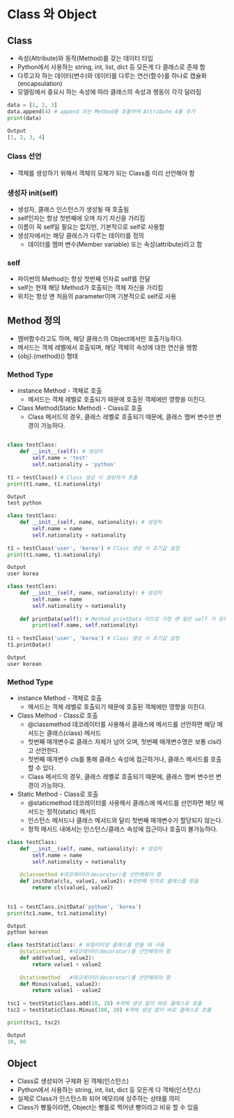 # Class 와 Object  

## Class  
- 속성(Attribute)와 동작(Method)를 갖는 데이터 타입  
- Python에서 사용하는 string, int, list, dict 등 모든게 다 클래스로 존재 함  
- 다루고자 하는 데이터(변수)와 데이터를 다루는 연산(함수)를 하나로 캡슐화(encapsulation)  
- 모델링에서 중요시 하는 속성에 따라 클래스의 속성과 행동이 각각 달라짐  

```python
data = [1, 2, 3]
data.append(4) # append 라는 Method를 호출하여 Attribute 4를 추가
print(data)

Output
[1, 2, 3, 4]
```

### Class 선언  
- 객체를 생성하기 위해서 객체의 모체가 되는 Class를 미리 선언해야 함  

### 생성자 __init__(self)  
- 생성자, 클래스 인스턴스가 생성될 때 호출됨  
- self인자는 항상 첫번째에 오며 자기 자신을 가리킴  
- 이름이 꼭 self일 필요는 없지만, 기본적으로 self로 사용함  
- 생성자에서는 해당 클래스가 다루는 데이터를 정의  
  - 데이터를 멤머 변수(Member variable) 또는 속성(attribute)라고 함  

### self  
- 파이썬의 Method는 항상 첫번째 인자로 self를 전달  
- self는 현재 해당 Method가 호출되는 객체 자신을 가리킴  
- 위치는 항상 맨 처음의 parameter이며 기본적으로 self로 사용  

## Method 정의  
- 멤버함수라고도 하며, 해당 클래스의 Object에서만 호출가능하다.  
- 메서드는 객체 레벨에서 호출되며, 해당 객체의 속성에 대한 연산을 행함  
- {obj}.{method}() 형태  

### Method Type  
- instance Method - 객체로 호출  
  - 메서드는 객체 레벨로 호출되기 때문에 호출된 객체에만 영향을 미친다.  
- Class Method(Static Method) - Class로 호출  
  - Class 메서드의 경우, 클래스 레벨로 호출되기 때문에, 클래스 멤버 변수만 변경이 가능하다.  

```python

class testClass:
    def __init__(self): # 생성자
        self.name = 'test'
        self.nationality = 'python'
        
t1 = testClass() # Class 생성 시 생성자가 호출
print(t1.name, t1.nationality)

Output
test python

class testClass:
    def __init__(self, name, nationality): # 생성자
        self.name = name
        self.nationality = nationality
        
t1 = testClass('user', 'korea') # Class 생성 시 초기값 설정
print(t1.name, t1.nationality)

Output
user korea

class testClass:
    def __init__(self, name, nationality): # 생성자
        self.name = name
        self.nationality = nationality
        
    def printData(self): # Method printData 이므로 가장 맨 앞은 self 가 온다.
        print(self.name, self.nationality)
        
t1 = testClass('user', 'korea') # Class 생성 시 초기값 설정
t1.printData()

Output
user korean
```

### Method Type  
- instance Method - 객체로 호출  
  - 메서드는 객체 레벨로 호출되기 때문에 호출된 객체에만 영향을 미친다.  
- Class Method - Class로 호출  
  - @classmethod 데코레이터를 사용해서 클래스에 메서드를 선언하면 해당 메서드는 클래스(class) 메서드  
  - 첫번째 매개변수로 클래스 자체가 넘어 오며, 첫번째 매개변수명은 보통 cls라고 선언한다.   
  - 첫번째 매개변수 cls를 통해 클래스 속성에 접근하거나, 클래스 메서드를 호출 할 수 있다. 
  - Class 메서드의 경우, 클래스 레벨로 호출되기 때문에, 클래스 멤버 변수만 변경이 가능하다.   
- Static Method - Class로 호출  
  - @staticmethod 데코레이터를 사용해서 클래스에 메서드를 선언하면 해당 메서드는 정적(static) 메서드  
  - 인스턴스 메서드나 클래스 메서드와 달리 첫번째 매개변수가 할당되지 않는다.  
  - 정적 메서드 내에서는 인스턴스/클래스 속성에 접근이나 호출이 불가능하다.  

```python
class testClass:
    def __init__(self, name, nationality): # 생성자
        self.name = name
        self.nationality = nationality
    
    @classmethod #데코레이터(decorator)를 선언해줘야 함
    def initData(cls, value1, value2): #첫번째 인자로 클래스를 받음
        return cls(value1, value2)
        

tc1 = testClass.initData('python', 'korea')
print(tc1.name, tc1.nationality)

Output
python korean

class testStaticClass: # 유틸리티성 클래스를 만들 때 사용
    @staticmethod   #데코레이터(decorator)를 선언해줘야 함
    def add(value1, value2):
        return value1 + value2
    
    @staticmethod   #데코레이터(decorator)를 선언해줘야 함 
    def Minus(value1, value2): 
        return value1 - value2
        
tsc1 = testStaticClass.add(10, 20) #객체 생성 없이 바로 클래스로 호출
tsc2 = testStaticClass.Minus(100, 20) #객체 생성 없이 바로 클래스로 호출

print(tsc1, tsc2)

Output
30, 80
```

## Object  
- Class로 생성되어 구체화 된 객체(인스턴스)  
- Python에서 사용하는 string, int, list, dict 등 모든게 다 객체(인스턴스)  
- 실제로 Class가 인스턴스화 되어 메모리에 상주하는 상태를 의미  
- Class가 빵틀이라면, Object는 빵틀로 찍어낸 빵이라고 비유 할 수 있음  

